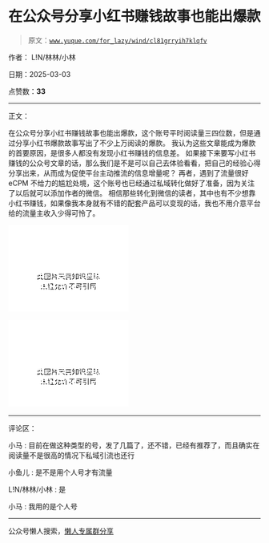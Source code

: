 # 在公众号分享小红书赚钱故事也能出爆款

> 原文：[`www.yuque.com/for_lazy/wind/cl81grryih7klqfv`](https://www.yuque.com/for_lazy/wind/cl81grryih7klqfv)

作者： L!N/林林/小林

日期：2025-03-03

点赞数：**33**

* * *

正文：

在公众号分享小红书赚钱故事也能出爆款，这个账号平时阅读量三四位数，但是通过分享小红书爆款故事写出了不少上万阅读的爆款。
我认为这些文章能成为爆款的首要原因，是很多人都没有发现小红书赚钱的信息差。
如果接下来要写小红书赚钱的公众号文章的话，那么我们是不是可以自己去体验看看，把自己的经验心得分享出来，从而成为促使平台主动推流的信息增量呢？
再者，遇到了流量很好 eCPM 不给力的尴尬处境，这个账号也已经通过私域转化做好了准备，因为关注了以后就可以添加作者的微信。
相信那些转化到微信的读者，其中也有不少想靠小红书赚钱，如果像我本身就有不错的配套产品可以变现的话，我也不用介意平台给的流量主收入少得可怜了。

![](img/d6b89ea6e6ca36c35cf5f06756bc2725.png "None")

![](img/8f4e2fbb5db47af417b4e1b6983ec2ba.png "None")

* * *

评论区：

小马 : 目前在做这种类型的号，发了几篇了，还不错，已经有推荐了，而且确实在阅读量不是很高的情况下私域引流也还行

小鱼儿 : 是不是用个人号才有流量

L!N/林林/小林 : 是

小马 : 我用的是个人号

* * *

公众号懒人搜索，[懒人专属群分享](https://lazybook.fun/#/blog/group)